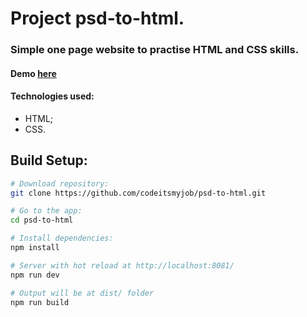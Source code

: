 #  Project psd-to-html.

###  Simple one page website to practise HTML and CSS skills.

#### Demo [here](https://codeitsmyjob.github.io/psd-to-html/dist/)

####  Technologies used:
-  HTML;
-  CSS.

## Build Setup:

``` bash
# Download repository:
git clone https://github.com/codeitsmyjob/psd-to-html.git

# Go to the app:
cd psd-to-html

# Install dependencies:
npm install

# Server with hot reload at http://localhost:8081/
npm run dev

# Output will be at dist/ folder
npm run build
```
